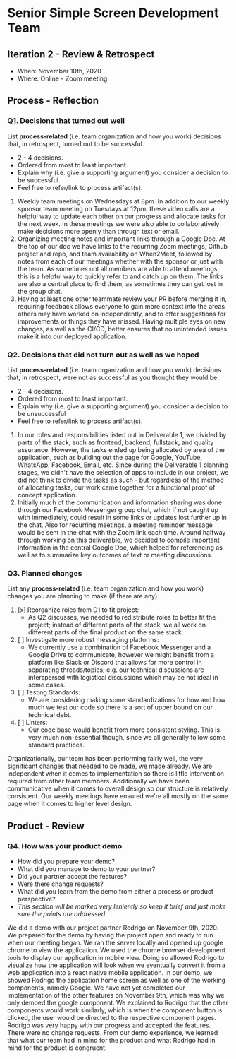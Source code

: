 # Senior Simple Screen Development Team

## Iteration 2 - Review & Retrospect

* When: November 10th, 2020
* Where: Online - Zoom meeting

## Process - Reflection

### Q1. Decisions that turned out well

List **process-related** (i.e. team organization and how you work) decisions that, in retrospect, turned out to be successful.

* 2 - 4 decisions.
* Ordered from most to least important.
* Explain why (i.e. give a supporting argument) you consider a decision to be successful.
* Feel free to refer/link to process artifact(s).

1. Weekly team meetings on Wednesdays at 8pm. In addition to our weekly sponsor team meeting on Tuesdays at 12pm, these video calls are a helpful way to update each other on our progress and allocate tasks for the next week. In these meetings we were also able to collaboratively make decisions more openly than through text or email.
2. Organizing meeting notes and important links through a Google Doc. At the top of our doc we have links to the recurring Zoom meetings, Github project and repo, and team availability on When2Meet, followed by notes from each of our meetings whether with the sponsor or just with the team. As sometimes not all members are able to attend meetings, this is a helpful way to quickly refer to and catch up on them. The links are also a central place to find them, as sometimes they can get lost in the group chat.
3. Having at least one other teammate review your PR before merging it in, requiring feedback allows everyone to gain more context into the areas others may have worked on independently, and to offer suggestions for improvements or things they have missed. Having multiple eyes on new changes, as well as the CI/CD, better ensures that no unintended issues make it into our deployed application.

### Q2. Decisions that did not turn out as well as we hoped

List **process-related** (i.e. team organization and how you work) decisions that, in retrospect, were not as successful as you thought they would be.

* 2 - 4 decisions.
* Ordered from most to least important.
* Explain why (i.e. give a supporting argument) you consider a decision to be unsuccessful
* Feel free to refer/link to process artifact(s).

1. In our roles and responsibilities listed out in Deliverable 1, we divided by parts of the stack, such as frontend, backend, fullstack, and quality assurance. However, the tasks ended up being allocated by area of the application, such as building out the page for Google, YouTube, WhatsApp, Facebook, Email, etc. Since during the Deliverable 1 planning stages, we didn't have the selection of apps to include in our project, we did not think to divide the tasks as such - but regardless of the method of allocating tasks, our work came together for a functional proof of concept application.
2. Initially much of the communication and information sharing was done through our Facebook Messenger group chat, which if not caught up with immediately, could result in some links or updates lost further up in the chat. Also for recurring meetings, a meeting reminder message would be sent in the chat with the Zoom link each time. Around halfway through working on this deliverable, we decided to compile important information in the central Google Doc, which helped for referencing as well as to summarize key outcomes of text or meeting discussions.

### Q3. Planned changes

List any **process-related** (i.e. team organization and how you work) changes you are planning to make (if there are any)

 1. [x] Reorganize roles from D1 to fit project:
    * As Q2 discusses, we needed to redistribute roles to better fit the project; instead of different parts of the stack, we all work on different parts of the final product on the same stack.
 2. [ ] Investigate more robust messaging platforms:
    * We currently use a combination of Facebook Messenger and a Google Drive to communicate, however we might benefit from a platform like Slack or Discord that allows for more control in separating threads/topics; e.g. our technical discussions are interspersed with logistical discussions which may be not ideal in some cases.
 3. [ ] Testing Standards:
    * We are considering making some standardizations for how and how much we test our code so there is a sort of upper bound on our technical debt.
 4. [ ] Linters:
    * Our code base would benefit from more consistent styling. This is very much non-essential though, since we all generally follow some standard practices.

Organizationally, our team has been performing fairly well, the very significant changes that needed to be made, we made already. We are independent when it comes to implementation so there is little intervention required from other team members. Additionally we have been communicative when it comes to overall design so our structure is relatively consistent. Our weekly meetings have ensured we're all mostly on the same page when it comes to higher level design.

## Product - Review

### Q4. How was your product demo

* How did you prepare your demo?
* What did you manage to demo to your partner?
* Did your partner accept the features?
* Were there change requests?
* What did you learn from the demo from either a process or product perspective?
* *This section will be marked very leniently so keep it brief and just make sure the points are addressed*

We did a demo with our project partner Rodrigo on November 9th, 2020. We prepared for the demo by having the project open and ready to run when our meeting began. We ran the server locally and opened up google chrome to view the application. We used the chrome browser development tools to display our application in mobile view. Doing so allowed Rodrigo to visualize how the application will look when we eventually convert it from a web application into a react native mobile application. In our demo, we showed Rodrigo the application home screen as well as one of the working components, namely Google. We have not yet completed our implementation of the other features on November 9th, which was why we only demoed the google component. We explained to Rodrigo that the other components would work similarly, which is when the component button is clicked, the user would be directed to the respective component pages. Rodrigo was very happy with our progress and accepted the features. There were no change requests. From our demo experience, we learned that what our team had in mind for the product and what Rodrigo had in mind for the product is congruent.
